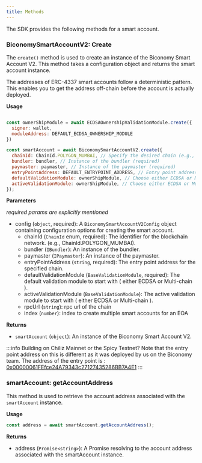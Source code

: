 ```yaml
---
title: Methods
---
```


The SDK provides the following methods for a smart account.

### BiconomySmartAccountV2: Create

The `create()` method is used to create an instance of the Biconomy Smart Account V2. This method takes a configuration object and returns the smart account instance.

The addresses of ERC-4337 smart accounts follow a deterministic pattern. This enables you to get the address off-chain before the account is actually deployed.

**Usage**

```jsx

const ownerShipModule = await ECDSAOwnershipValidationModule.create({
  signer: wallet,
  moduleAddress: DEFAULT_ECDSA_OWNERSHIP_MODULE
})

const smartAccount = await BiconomySmartAccountV2.create({
  chainId: ChainId.POLYGON_MUMBAI, // Specify the desired chain (e.g., Polygon Mumbai)
  bundler: bundler, // Instance of the bundler (required)
  paymaster: paymaster, // Instance of the paymaster (required)
  entryPointAddress: DEFAULT_ENTRYPOINT_ADDRESS, // Entry point address for the specified chain (required)
  defaultValidationModule: ownerShipModule, // Choose either ECDSA or Multi-chain as the default validation module (required)
  activeValidationModule: ownerShipModule, // Choose either ECDSA or Multi-chain as the active validation module to start 
});

```

**Parameters**

*required params are explicitly mentioned*

- config (`object`, required): A `BiconomySmartAccountV2Config` object containing configuration options for creating the smart account.
  - chainId (`ChainId` enum, required): The identifier for the blockchain network. (e.g., ChainId.POLYGON_MUMBAI).
  - bundler (`IBundler`): An instance of the bundler.
  - paymaster (`IPaymaster`): An instance of the paymaster.
  - entryPointAddress (`string`, required): The entry point address for the specified chain.
  - defaultValidationModule (`BaseValidationModule`, required): The default validation module to start with ( either ECDSA or Multi-chain ).
  - activeValidationModule (`BaseValidationModule`): The active validation module to start with ( either ECDSA or Multi-chain ).
  - rpcUrl (`string`): rpc url of the chain
  - index (`number`): index to create multiple smart accounts for an EOA

**Returns**

- `smartAccount` (`object`): An instance of the Biconomy Smart Account V2.

:::info
Building on Chiliz Mainnet or the Spicy Testnet? Note that the entry point address on this is different as it was deployed by us on the Biconomy team. The address of the entry point is : [0x00000061FEfce24A79343c27127435286BB7A4E1](https://scan.chiliz.com/address/0x00000061FEfce24A79343c27127435286BB7A4E1/contracts#address-tabs)
:::

### smartAccount: getAccountAddress

This method is used to retrieve the account address associated with the `smartAccount` instance.

**Usage**

```jsx
const address = await smartAccount.getAccountAddress();
```

**Returns**

- address (`Promise<string>`): A Promise resolving to the account address associated with the smartAccount instance.
